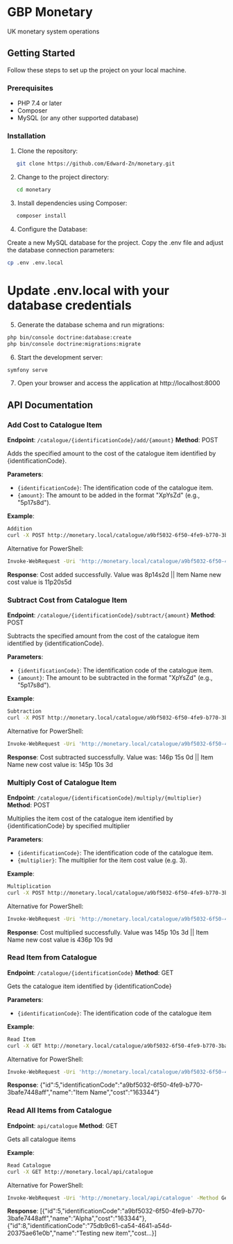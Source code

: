 # GBP Monetary

UK monetary system operations

## Getting Started

Follow these steps to set up the project on your local machine.

### Prerequisites

- PHP 7.4 or later
- Composer
- MySQL (or any other supported database)

### Installation

1. Clone the repository:

```bash
   git clone https://github.com/Edward-Zn/monetary.git
```

2. Change to the project directory:

```bash
   cd monetary
```

3. Install dependencies using Composer:

```bash
   composer install
```

4. Configure the Database:

Create a new MySQL database for the project.
Copy the .env file and adjust the database connection parameters:

```bash
cp .env .env.local
```
# Update .env.local with your database credentials

5. Generate the database schema and run migrations:

```bash
php bin/console doctrine:database:create
php bin/console doctrine:migrations:migrate
```

6. Start the development server:

```bash
symfony serve
```

7. Open your browser and access the application at http://localhost:8000

## API Documentation

### Add Cost to Catalogue Item

**Endpoint**: `/catalogue/{identificationCode}/add/{amount}`
**Method**: POST

Adds the specified amount to the cost of the catalogue item identified by {identificationCode}.

**Parameters**:
- `{identificationCode}`: The identification code of the catalogue item.
- `{amount}`: The amount to be added in the format "XpYsZd" (e.g., "5p17s8d").

**Example**:
```bash
Addition
curl -X POST http://monetary.local/catalogue/a9bf5032-6f50-4fe9-b770-3bafe7448aff/add/2p6s3d
```

Alternative for PowerShell:
```bash
Invoke-WebRequest -Uri 'http://monetary.local/catalogue/a9bf5032-6f50-4fe9-b770-3bafe7448aff/add/2p6s3d' -Method Post -UseBasicParsing
```
**Response**:
Cost added successfully. Value was 8p14s2d || Item Name new cost value is 11p20s5d

### Subtract Cost from Catalogue Item

**Endpoint**: `/catalogue/{identificationCode}/subtract/{amount}`
**Method**: POST

Subtracts the specified amount from the cost of the catalogue item identified by {identificationCode}.

**Parameters**:
- `{identificationCode}`: The identification code of the catalogue item.
- `{amount}`: The amount to be subtracted in the format "XpYsZd" (e.g., "5p17s8d").

**Example**:
```bash
Subtraction
curl -X POST http://monetary.local/catalogue/a9bf5032-6f50-4fe9-b770-3bafe7448aff/subtract/1p4s9d
```

Alternative for PowerShell:
```bash
Invoke-WebRequest -Uri 'http://monetary.local/catalogue/a9bf5032-6f50-4fe9-b770-3bafe7448aff/subtract/1p4s9d' -Method Post -UseBasicParsing
```

**Response**:
Cost subtracted successfully. Value was: 146p 15s 0d || Item Name new cost value is: 145p 10s 3d

### Multiply Cost of Catalogue Item

**Endpoint**: `/catalogue/{identificationCode}/multiply/{multiplier}`
**Method**: POST

Multiplies the item cost of the catalogue item identified by {identificationCode} by specified multiplier

**Parameters**:
- `{identificationCode}`: The identification code of the catalogue item.
- `{multiplier}`: The multiplier for the item cost value (e.g. 3).

**Example**:
```bash
Multiplication
curl -X POST http://monetary.local/catalogue/a9bf5032-6f50-4fe9-b770-3bafe7448aff/multiply/3
```

Alternative for PowerShell:
```bash
Invoke-WebRequest -Uri 'http://monetary.local/catalogue/a9bf5032-6f50-4fe9-b770-3bafe7448aff/multiply/3' -Method Post -UseBasicParsing
```
**Response**:
Cost multiplied successfully. Value was 145p 10s 3d || Item Name new cost value is 436p 10s 9d

### Read Item from Catalogue

**Endpoint**: `/catalogue/{identificationCode}`
**Method**: GET

Gets the catalogue item identified by {identificationCode}

**Parameters**:
- `{identificationCode}`: The identification code of the catalogue item

**Example**:
```bash
Read Item
curl -X GET http://monetary.local/catalogue/a9bf5032-6f50-4fe9-b770-3bafe7448aff
```

Alternative for PowerShell:
```bash
Invoke-WebRequest -Uri 'http://monetary.local/catalogue/a9bf5032-6f50-4fe9-b770-3bafe7448aff' -Method Get -UseBasicParsing
```
**Response**:
{"id":5,"identificationCode":"a9bf5032-6f50-4fe9-b770-3bafe7448aff","name":"Item Name","cost":"163344"}

### Read All Items from Catalogue

**Endpoint**: `api/catalogue`
**Method**: GET

Gets all catalogue items

**Example**:
```bash
Read Catalogue
curl -X GET http://monetary.local/api/catalogue
```

Alternative for PowerShell:
```bash
Invoke-WebRequest -Uri 'http://monetary.local/api/catalogue' -Method Get -UseBasicParsing
```
**Response**:
[{"id":5,"identificationCode":"a9bf5032-6f50-4fe9-b770-3bafe7448aff","name":"Alpha","cost":"163344"},{"id":8,"identificationCode":"75db9c61-ca54-4641-a54d-20375ae61e0b","name":"Testing new item","cost...}]
